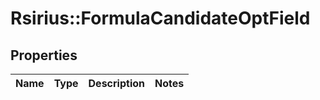 # Rsirius::FormulaCandidateOptField



## Properties
Name | Type | Description | Notes
------------ | ------------- | ------------- | -------------


